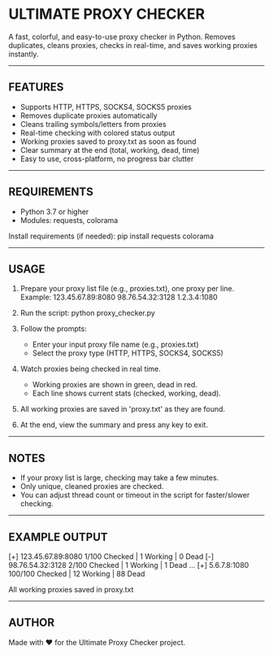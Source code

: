 ULTIMATE PROXY CHECKER
======================

A fast, colorful, and easy-to-use proxy checker in Python.
Removes duplicates, cleans proxies, checks in real-time, and saves working proxies instantly.

----------------------------------------------------------
FEATURES
----------------------------------------------------------
- Supports HTTP, HTTPS, SOCKS4, SOCKS5 proxies
- Removes duplicate proxies automatically
- Cleans trailing symbols/letters from proxies
- Real-time checking with colored status output
- Working proxies saved to proxy.txt as soon as found
- Clear summary at the end (total, working, dead, time)
- Easy to use, cross-platform, no progress bar clutter

----------------------------------------------------------
REQUIREMENTS
----------------------------------------------------------
- Python 3.7 or higher
- Modules: requests, colorama

Install requirements (if needed):
    pip install requests colorama

----------------------------------------------------------
USAGE
----------------------------------------------------------
1. Prepare your proxy list file (e.g., proxies.txt), one proxy per line.
   Example:
       123.45.67.89:8080
       98.76.54.32:3128
       1.2.3.4:1080

2. Run the script:
       python proxy_checker.py

3. Follow the prompts:
   - Enter your input proxy file name (e.g., proxies.txt)
   - Select the proxy type (HTTP, HTTPS, SOCKS4, SOCKS5)

4. Watch proxies being checked in real time.
   - Working proxies are shown in green, dead in red.
   - Each line shows current stats (checked, working, dead).

5. All working proxies are saved in 'proxy.txt' as they are found.

6. At the end, view the summary and press any key to exit.

----------------------------------------------------------
NOTES
----------------------------------------------------------
- If your proxy list is large, checking may take a few minutes.
- Only unique, cleaned proxies are checked.
- You can adjust thread count or timeout in the script for faster/slower checking.

----------------------------------------------------------
EXAMPLE OUTPUT
----------------------------------------------------------
[+] 123.45.67.89:8080 1/100 Checked | 1 Working | 0 Dead
[-] 98.76.54.32:3128 2/100 Checked | 1 Working | 1 Dead
...
[+] 5.6.7.8:1080 100/100 Checked | 12 Working | 88 Dead

All working proxies saved in proxy.txt

----------------------------------------------------------
AUTHOR
----------------------------------------------------------
Made with ❤️ for the Ultimate Proxy Checker project.
